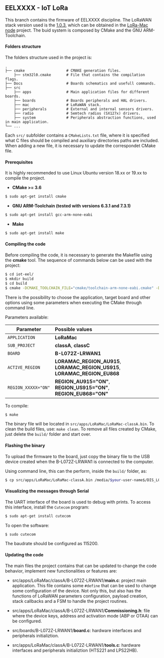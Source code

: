 ## EELXXXX - IoT LoRa

This branch contains the firmware of EELXXXX discipline. The LoRaWAN stack version used is the [1.0.3](https://lora-alliance.org/sites/default/files/2018-07/lorawan1.0.3.pdf), which can be obtained in the [LoRa-Mac node](https://github.com/Lora-net/LoRaMac-node/) project. The buid system is composed by CMake and the GNU ARM-Toolchain.

#### Folders structure

The folders structure used in the project is:

    .
    ├── cmake                   # CMAKE generation files.
        ├── stm32l0.cmake       # File that contains the compilation flags.
    ├── Docs                    # Boards schematics and usefull commands.
    ├── src
        ├── apps                # Main application files for different boards.
        ├── boards              # Boards peripherals and HAL drivers.
        ├── mac                 # LoRaWAN stack.
        ├── peripherals         # External and internal sensors drivers.
        ├── radio               # Semtech radios (SX127x) drivers.
        ├── system              # Peripherals abstraction functions, used in main application.
    └── ...

Each `src/` subfolder contains a `CMakeLists.txt` file, where it is specified what C files should be compiled and auxiliary directories paths are included. When adding a new file, it is necessary to update the correspondet CMake file.

#### Prerequisites

It is highly recommended to use Linux Ubuntu version 18.xx or 19.xx to compile the project.

* **CMake >= 3.6**

```sh
$ sudo apt-get install cmake
```

* **GNU ARM-Toolchain (tested with versions 6.3.1 and 7.3.1)**

```sh
$ sudo apt-get install gcc-arm-none-eabi
```

* **Make**

```sh
$ sudo apt-get install make
```

#### Compiling the code

Before compiling the code, it is necessary to generate the Makefile using the **cmake** tool. The sequence of commands below can be used with the project:

```sh
$ cd iot-eel/
$ mkdir build
$ cd build
$ cmake -DCMAKE_TOOLCHAIN_FILE="cmake/toolchain-arm-none-eabi.cmake" -DAPPLICATION="LoRaMac" -DSUB_PROJECT="classA" -DACTIVE_REGION="LORAMAC_REGION_AU915" -DBOARD="B-L072Z-LRWAN1" -DREGION_AU915="ON" ..
```
There is the possibility to choose the application, target board and other options using some parameters when executing the CMake through command line.

Parameters available:

| Parameter          | Possible values |
| -------------      | :-------------|
| `APPLICATION`      | **LoRaMac** |
| `SUB_PROJECT`      | **classA**, **classC** |
| `BOARD`            | **B-L072Z-LRWAN1** |
| `ACTIVE_REGION`    | **LORAMAC_REGION_AU915**, **LORAMAC_REGION_US915**, **LORAMAC_REGION_EU868** |
| `REGION_XXXXX="ON"`| **REGION_AU915="ON"**, **REGION_US915="ON"**, **REGION_EU868="ON"** |

To compile:

```sh
$ make
```

The binary file will be located in ```src/apps/LoRaMac/LoRaMac-classA.bin```. To clean the build files, use: ```make clean```. To remove all files created by CMake, just delete the ```build/``` folder and start over.

#### Flashing the binary

To upload the firmware to the board, just copy the binary file to the USB device created when the B-L072Z-LRWAN1 is connected to the computer.

Using command line, this can the perform, inside the `build/` folder, as:

```sh
$ cp src/apps/LoRaMac/LoRaMac-classA.bin /media/$your-user-name$/DIS_L072Z/
```

#### Visualizing the messages through Serial

The UART interface of the board is used to debug with prints. To access this interface, install the `Cutecom` program:

```sh
$ sudo apt-get install cutecom
```

To open the software:

```sh
$ sudo cutecom
```
The baudrate should be configured as 115200.

#### Updating the code

The main files the project contains that can be updated to change the code behavior, implement new functionalities or features are:

* src/apps/LoRaMac/classA/B-L072Z-LRWAN1/**main.c**: project main application. This file contains some `#define` that can be used to change some configuration of the device. Not only this, but also has the functions of LoRaWAN parameters configuration, payload creation, stack callbacks and a FSM to handle the project routines.

* src/apps/LoRaMac/classA/B-L072Z-LRWAN1/**Commissioning.h**: file where the device keys, address and activation mode (ABP or OTAA) can be configured.

* src/boards/B-L072Z-LRWAN1/**board.c**: hardware interfaces and peripherals initializtion.

* src/apps/LoRaMac/classA/B-L072Z-LRWAN1/**tools.c**: hardware interfaces and peripherals initializtion (HTS221 and LPS22HB).
